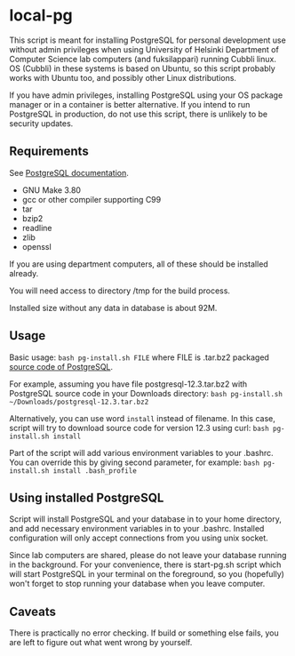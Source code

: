# local-pg

This script is meant for installing PostgreSQL for personal development use without admin privileges when using University of Helsinki Department of Computer Science lab computers (and fuksilappari) running Cubbli linux.
OS (Cubbli) in these systems is based on Ubuntu, so this script probably works with Ubuntu too, and possibly other Linux distributions.

If you have admin privileges, installing PostgreSQL using your OS package manager or in a container is better alternative. If you intend to run PostgreSQL in production, do not use this script, there is unlikely to be security updates.


## Requirements

See [PostgreSQL documentation](https://www.postgresql.org/docs/12/install-requirements.html).

- GNU Make 3.80
- gcc or other compiler supporting C99
- tar
- bzip2
- readline
- zlib
- openssl

If you are using department computers, all of these should be installed already.

You will need access to directory /tmp for the build process.

Installed size without any data in database is about 92M.


## Usage

Basic usage: `bash pg-install.sh FILE` where FILE is .tar.bz2 packaged [source code of PostgreSQL](https://www.postgresql.org/ftp/source/).

For example, assuming you have file postgresql-12.3.tar.bz2 with PostgreSQL source code in your Downloads directory:
`bash pg-install.sh ~/Downloads/postgresql-12.3.tar.bz2`

Alternatively, you can use word `install` instead of filename. In this case, script will try to download source code for version 12.3 using curl:
`bash pg-install.sh install`

Part of the script will add various environment variables to your .bashrc. You can override this by giving second parameter, for example:
`bash pg-install.sh install .bash_profile`


## Using installed PostgreSQL

Script will install PostgreSQL and your database in to your home directory, and add necessary environment variables in to your .bashrc. Installed configuration will only accept connections from you using unix socket.

Since lab computers are shared, please do not leave your database running in the background. For your convenience, there is start-pg.sh script which will start PostgreSQL in your terminal on the foreground, so you (hopefully) won't forget to stop running your database when you leave computer.


## Caveats

There is practically no error checking. If build or something else fails, you are left to figure out what went wrong by yourself.

